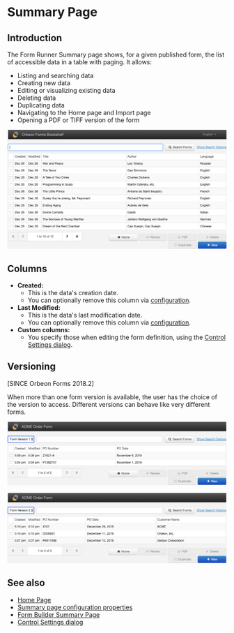 # Summary Page

## Introduction

The Form Runner Summary page shows, for a given published form, the list of accessible data in a table with paging. It allows:

- Listing and searching data
- Creating new data
- Editing or visualizing existing data
- Deleting data
- Duplicating data
- Navigating to the Home page and Import page
- Opening a PDF or TIFF version of the form

![Summary Page for the Bookshelf form](../images/summary-bookshelf.png)

## Columns

- __Created:__
    - This is the data's creation date.
    - You can optionally remove this column via [configuration](/configuration/properties/form-runner-summary-page.md).
- __Last Modified:__
    - This is the data's last modification date.
    - You can optionally remove this column via [configuration](/configuration/properties/form-runner-summary-page.md). 
- __Custom columns:__
    - You specify those when editing the form definition, using the [Control Settings dialog](/form-builder/control-settings.md).

<!-- 

## Search

TODO

-->

## Versioning

[SINCE Orbeon Forms 2018.2]

When more than one form version is available, the user has the choice of the version to access. Different versions can behave like very different forms.

![Summary Page for version 1 of the form](../images/summary-version-1.png)

![Summary Page for version 2 of the form](../images/summary-version-2.png)

## See also 

- [Home Page](home-page.md)
- [Summary page configuration properties](/configuration/properties/form-runner-summary-page.md)
- [Form Builder Summary Page](/form-builder/summary-page.md)
- [Control Settings dialog](/form-builder/control-settings.md)